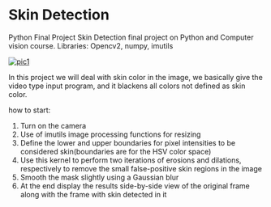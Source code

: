 # Skin Detection
Python Final Project Skin Detection final project on Python and Computer vision course. Libraries: Opencv2, numpy, imutils

<a href="https://ibb.co/5M92Hr4"><img src="https://i.ibb.co/w0LYmSg/pic1.jpg" alt="pic1" border="0" /></a>

In this project we will deal with skin color in the image, we basically give the video type input program, and it blackens all colors not defined as skin color.


how to start:
1. Turn on the camera
2. Use of imutils image processing functions for resizing
3. Define the lower and upper boundaries for pixel intensities to be considered skin(boundaries are for the HSV color space)
4. Use this kernel to perform two iterations of erosions and dilations, respectively to remove the small false-positive skin regions in the image
5. Smooth the mask slightly using a Gaussian blur
6. At the end display the results side-by-side view of the original frame along with the frame with skin detected in it
